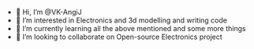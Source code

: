 - 👋 Hi, I’m @VK-AngiJ
- 👀 I’m interested in Electronics and 3d modelling and writing code
- 🌱 I’m currently learning all the above mentioned and some more things
- 💞️ I’m looking to collaborate on Open-source Electronics project


<!---
VK-AngiJ/VK-AngiJ is a ✨ special ✨ repository because its `README.md` (this file) appears on your GitHub profile.
You can click the Preview link to take a look at your changes.
--->
